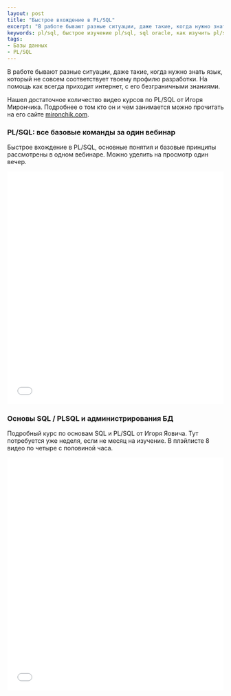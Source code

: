 ```yaml
---
layout: post
title: "Быстрое вхождение в PL/SQL"
excerpt: "В работе бывают разные ситуации, даже такие, когда нужно знать язык, который не совсем соответствует твоему профилю разработки."
keywords: pl/sql, быстрое изучение pl/sql, sql oracle, как изучить pl/sql, базовые команды в pl/sql, администрирование БД
tags:
- Базы данных
- PL/SQL
---
```


В работе бывают разные ситуации, даже такие, когда нужно знать язык, который не совсем соответствует твоему профилю разработки.
На помощь как всегда приходит интернет, с его безграничными знаниями.

Нашел достаточное количество видео курсов по PL/SQL от Игоря Мирончика. Подробнее о том кто он и чем занимается можно прочитать на его сайте <a href="http://mironchik.com/" target="_blank">mironchik.com</a>.

### PL/SQL: все базовые команды за один вебинар

Быстрое вхождение в PL/SQL, основные понятия и базовые принципы рассмотрены в одном вебинаре. Можно уделить на просмотр один вечер.

<iframe width="100%" height="540" src="//www.youtube.com/embed/89Jtz4FWGQM?rel=0" frameborder="0" allowfullscreen></iframe>

### Основы SQL / PLSQL и администрирования БД

Подробный курс по основам SQL и PL/SQL от Игоря Яовича. Тут потребуется уже неделя, если не месяц на изучение. В плэйлисте 8 видео по четыре с половиной часа.

<iframe width="100%" height="540" src="//www.youtube.com/embed/Fs3ii-ppoLc?list=PLB49E360208918DA1" frameborder="0" allowfullscreen></iframe>